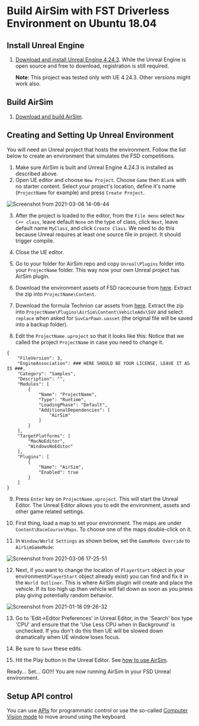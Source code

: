 # Build AirSim with FST Driverless Environment on Ubuntu 18.04

## Install Unreal Engine

1. [Download and install Unreal Engine 4.24.3](https://docs.unrealengine.com/en-US/SharingAndReleasing/Linux/BeginnerLinuxDeveloper/SettingUpAnUnrealWorkflow/index.html). While the Unreal Engine is open source and free to download, registration is still required.

   **Note**: This project was tested only with UE 4.24.3. Other versions might work also.
   
## Build AirSim

  1. [Download and build AirSim](https://microsoft.github.io/AirSim/build_linux/).

## Creating and Setting Up Unreal Environment

You will need an Unreal project that hosts the environment. Follow the list below to create an environment that simulates the FSD competitions.
1. Make sure AirSim is built and Unreal Engine 4.24.3 is installed as described above.
2. Open UE editor and choose `New Project`. Choose `Game` then `Blank` with no starter content. Select your project's location, define it's name (`ProjectName` for example) and press `Create Project`.

![Screenshot from 2021-03-06 14-06-44](https://user-images.githubusercontent.com/38940464/110211450-566fcf00-7e9f-11eb-9188-8834359fe615.png)

3. After the project is loaded to the editor, from the `File menu` select `New C++ class`, leave default `None` on the type of class, click `Next`, leave default name `MyClass`, and click `Create Class`. We need to do this because Unreal requires at least one source file in project. It should trigger compile.

4. Close the UE editor.

5. Go to your folder for AirSim repo and copy `Unreal\Plugins` folder into your `ProjectName` folder. This way now your own Unreal project has AirSim plugin.

6. Download the environment assets of FSD racecourse from [here](https://drive.google.com/file/d/1lpBHRYYw7GRICgLaSfMQcXlbP2A98b9L/view?usp=sharing). Extract the zip into `ProjectName\Content`.

7. Download the formula Technion car assets from [here](https://drive.google.com/file/d/1PpR7k5hLZk5Gho--NwsvZ0OjMllWL0Qy/view?usp=sharing). Extract the zip into `ProjectName\Plugins\AirSim\Content\VehicleAdv\SUV` and select `replace` when asked for `SuvCarPawn.uasset` (the original file will be saved into a backup folder).

8. Edit the `ProjectName.uproject` so that it looks like this:
Notice that we called the project `ProjectName` in case you need to change it.

```
{
	"FileVersion": 3,
	"EngineAssociation": ### HERE SHOULD BE YOUR LICENSE, LEAVE IT AS IS ###,
	"Category": "Samples",
	"Description": "",
	"Modules": [
		{
			"Name": "ProjectName",
			"Type": "Runtime",
			"LoadingPhase": "Default",
			"AdditionalDependencies": [
				"AirSim"
			]
		}
	],
	"TargetPlatforms": [
		"MacNoEditor",
		"WindowsNoEditor"
	],
	"Plugins": [
		{
			"Name": "AirSim",
			"Enabled": true
		}
	]
}
```




9. Press `Enter` key on `ProjectName.uproject`. This will start the Unreal Editor. The Unreal Editor allows you to edit the environment, assets and other game related settings. 

10. First thing, load a map to set your environment. The maps are under `Content\RaceCourse\Maps`. To choose one of the maps double-click on it.

11. In `Window/World Settings` as shown below, set the `GameMode Override` to `AirSimGameMode`:

![Screenshot from 2021-03-06 17-25-51](https://user-images.githubusercontent.com/38940464/110211833-0f82d900-7ea1-11eb-81e6-4ad427a4fa53.png)

12. Next, if you want to change the location of `PlayerStart` object in your environment(`PlayerStart` object already exist) you can find and fix it in the `World Outliner`. This is where AirSim plugin will create and place the vehicle. If its too high up then vehicle will fall down as soon as you press play giving potentially random behavior.

![Screenshot from 2021-01-18 09-26-32](https://user-images.githubusercontent.com/38940464/110211872-40630e00-7ea1-11eb-9db6-b1898c3547b9.png)

13. Go to 'Edit->Editor Preferences' in Unreal Editor, in the 'Search' box type 'CPU' and ensure that the 'Use Less CPU when in Background' is unchecked. If you don't do this then UE will be slowed down dramatically when UE window loses focus.

14. Be sure to `Save` these edits. 

15. Hit the Play button in the Unreal Editor. See [how to use AirSim](https://github.com/Microsoft/AirSim/#how-to-use-it).


Ready... Set... GO!!!
You are now running AirSim in your FSD Unreal environment.

## Setup API control

You can use [APIs](https://github.com/FSTDriverless/AirSim/blob/master/docs/apis.md) for programmatic control or use the so-called [Computer Vision mode](https://github.com/FSTDriverless/AirSim/blob/master/docs/image_apis.md) to move around using the keyboard.
